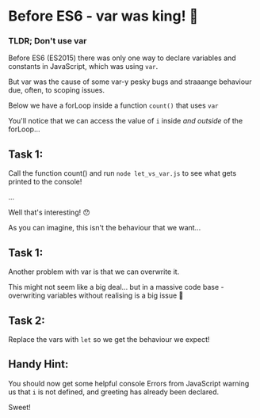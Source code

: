 # Before ES6 - var was king! 👑

### TLDR; Don't use var

Before ES6 (ES2015) there was only one way to declare variables and constants in JavaScript, which was using `var`.

But var was the cause of some var-y pesky bugs and straaange behaviour due, often, to scoping issues.

Below we have a forLoop inside a function `count()` that uses `var`

You'll notice that we can access the value of `i` inside _and outside_ of the forLoop...

## Task 1:

Call the function count() and run `node let_vs_var.js` to see what gets printed to the console!

...

Well that's interesting! 😯

As you can imagine, this isn't the behaviour that we want...

## Task 1:

Another problem with var is that we can overwrite it.

This might not seem like a big deal... but in a massive code base - overwriting variables without realising is a big issue 🙈

## Task 2:

Replace the vars with `let` so we get the behaviour we expect!

## Handy Hint:

You should now get some helpful console Errors from JavaScript warning us that `i` is not defined, and greeting has already been declared.

Sweet!
